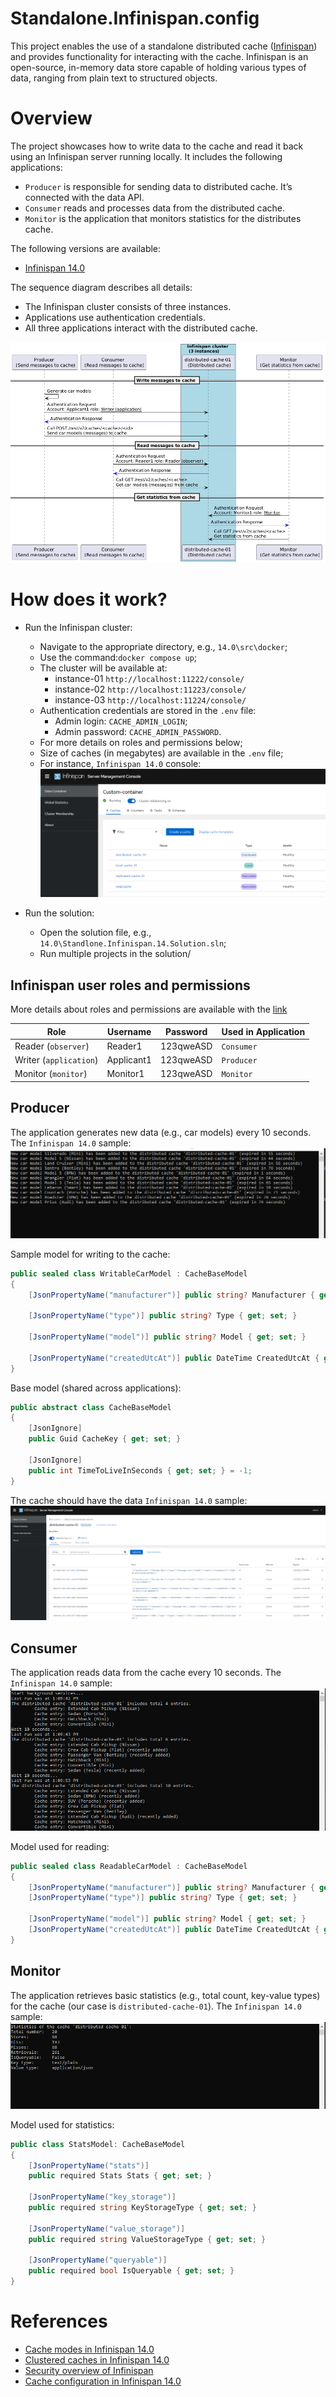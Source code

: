 # Standalone.Infinispan.config
This project enables the use of a standalone distributed cache ([Infinispan](https://infinispan.org/)) and provides functionality for interacting with the cache. Infinispan is an open-source, in-memory data store capable of holding various types of data, ranging from plain text to structured objects.

# Overview

The project showcases how to write data to the cache and read it back using an Infinispan server running locally. It includes the following applications:
 - `Producer` is responsible for sending data to distributed cache. It’s connected with the data API.
 - `Consumer` reads and processes data from the distributed cache.
 - `Monitor` is the application that monitors statistics for the distributes cache.

The following versions are available:
- [Infinispan 14.0](14.0/src/)

The sequence diagram describes all details:
- The Infinispan cluster consists of three instances.
- Applications use authentication credentials.
- All three applications interact with the distributed cache.


![sequence diagram for apps](docs/img/diagram1.png)

# How does it work?

- Run the Infinispan cluster:
  - Navigate to the appropriate directory, e.g., `14.0\src\docker`;
  - Use the command:`docker compose up`;
  - The cluster will be available at:
    - instance-01 `http://localhost:11222/console/`
    - instance-02 `http://localhost:11223/console/`
    - instance-03 `http://localhost:11224/console/`
  - Authentication credentials are stored in the `.env` file:
    - Admin login: `CACHE_ADMIN_LOGIN`;
    - Admin password: `CACHE_ADMIN_PASSWORD`.
  - For more details on roles and permissions below;
  - Size of caches (in megabytes) are available in the `.env` file;
  - For instance, `Infinispan 14.0` console:
![console](docs/img//14.0/console.png)

- Run the solution:
  - Open the solution file, e.g., `14.0\Standlone.Infinispan.14.Solution.sln`;
  - Run multiple projects in the solution/

## Infinispan user roles and permissions
More details about roles and permissions are available with the [link](https://infinispan.org/docs/stable/titles/security/security.html#default-user-roles_security-authorization)

| Role | Username | Password | Used in Application |
| -------- | -------- | -------- | -------- |
| Reader (`observer`) | Reader1 | 123qweASD | `Consumer` |
| Writer (`application`) | Applicant1 | 123qweASD | `Producer` |
| Monitor (`monitor`) | Monitor1 | 123qweASD | `Monitor` |


## Producer
The application generates new data (e.g., car models) every 10 seconds. The `Infinispan 14.0` sample:
![producer](docs/img//14.0/producer.png)

Sample model for writing to the cache:
```csharp
public sealed class WritableCarModel : CacheBaseModel
{
    [JsonPropertyName("manufacturer")] public string? Manufacturer { get; set; }

    [JsonPropertyName("type")] public string? Type { get; set; }

    [JsonPropertyName("model")] public string? Model { get; set; }

    [JsonPropertyName("createdUtcAt")] public DateTime CreatedUtcAt { get; set; } = DateTime.UtcNow;
}
```
Base model (shared across applications):
```csharp
public abstract class CacheBaseModel
{
    [JsonIgnore]
    public Guid CacheKey { get; set; }
    
    [JsonIgnore]
    public int TimeToLiveInSeconds { get; set; } = -1;
}
```

The cache should have the data `Infinispan 14.0` sample:
![cache](docs/img//14.0/cache_01.png)

## Consumer
The application reads data from the cache every 10 seconds. The `Infinispan 14.0` sample:
![consumer](docs/img//14.0/consumer.png)

Model used for reading:
```csharp
public sealed class ReadableCarModel : CacheBaseModel
{
    [JsonPropertyName("manufacturer")] public string? Manufacturer { get; set; }
    [JsonPropertyName("type")] public string? Type { get; set; }

    [JsonPropertyName("model")] public string? Model { get; set; }
    [JsonPropertyName("createdUtcAt")] public DateTime CreatedUtcAt { get; set; } = DateTime.UtcNow;
}
```

## Monitor
The application retrieves basic statistics (e.g., total count, key-value types) for the cache (our case is `distributed-cache-01`). The `Infinispan 14.0` sample:
![monitor](docs/img//14.0/monitor.png)

Model used for statistics:
```csharp
public class StatsModel: CacheBaseModel
{
    [JsonPropertyName("stats")]
    public required Stats Stats { get; set; }
    
    [JsonPropertyName("key_storage")]
    public required string KeyStorageType { get; set; }
    
    [JsonPropertyName("value_storage")]
    public required string ValueStorageType { get; set; }
    
    [JsonPropertyName("queryable")]
    public required bool IsQueryable { get; set; }
}
```

# References
- [Cache modes in Infinispan 14.0](https://infinispan.org/docs/14.0.x/titles/configuring/configuring.html#cache-modes_caches)
- [Clustered caches in Infinispan 14.0](https://infinispan.org/docs/14.0.x/titles/configuring/configuring.html#clustered-caches)
- [Security overview of Infinispan](https://infinispan.org/docs/stable/titles/security/security.html)
- [Cache configuration in Infinispan 14.0](https://infinispan.org/docs/14.0.x/titles/configuring/configuring.html#cache-configuration)

